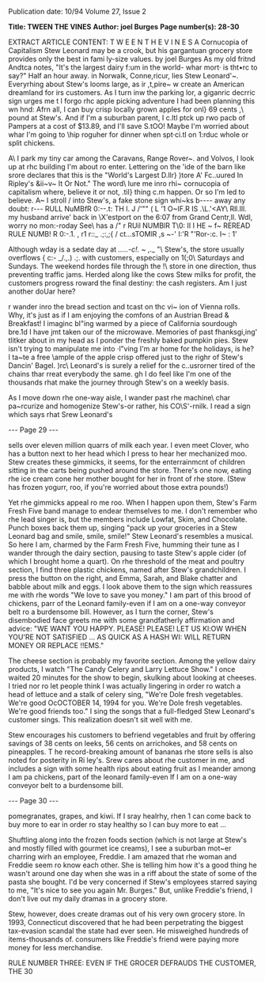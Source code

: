 Publication date: 10/94
Volume 27, Issue 2

**Title: TWEEN THE VINES**
**Author: joel Burges**
**Page number(s): 28-30**

EXTRACT ARTICLE CONTENT:
T W E E N 
T H E 
V I N E S 
A Cornucopia of Capitalism 
Stew Leonard may be a crook, but his gargantuan grocery store provides 
only the best in fami ly-size values. 
by joel Burges 
As my old fritnd Andtca notes, "It's the largest dairy f:um in 
the world-
whar mort· is tht•rc to say?" Half an hour away. in 
Norwalk, Conne,ricur, lies Stew Leonard'~. Everyrhing about 
Stew's looms large, as ir ,t,pire~ w create an American dreamland 
for irs customers. As I turn inw the parking lor, a giganric decrric 
sign urges me t l forgo rhc apple picking adventure I had been 
planning this wn hnd: Afrn all, I can buy crisp locally grown 
apples for onl} 69 cents ,\ pound at Stew's. And if I'm a 
suburban parent, I c.ltl ptck up rwo pacb of Pampers at a 
cost of $13.89, and I'll save S.tOO! Maybe I'm worried 
about whar I'm going to \\hip roguher for dinner when 
spt·ci.tl on 1\:rduc whole or split chickens. 

A\ I park my tiny car among the Caravans, Range Rover~. and 
Volvos, I look up at rhc building I'm about ro enter. Lettering on 
the 'ide of the barn like srore declares that this is the "World's 
Largest D.llr} )tore A' Fc..uured In Ripley's &ii~v~ It Or Not." The 
word\ lure me inro rhi~ cornucopia of capitalism where, believe it 
or not, .til} thing c.m happen. Or so I'm led to believe. A~ I stroll 
/ 
into Stew's, a fake stone sign whi~ks 
b----
away any doubt: 
r---
RULL 
NuMBfR 
0:--.t: 
TH l. 
J 
/'"" 
( L \'1 O~IF.R IS .\L.\'<AY\ Rll.lll. 
my husband arrive' back in \X'estport on the 6:07 from 
Grand Centr,ll. Wdl, worry no mon:-roday See\\ has a 
/" 
r 
RUil NUMBlR T\\0: II 
I HE 
~ 
f~ 
REREAD RULE NUMB! R 0:-.1. 
, r1 
r::_ 
.;:,;{ / 
ct...sTOMlR 
,s 
~-' I:'R 
"'Ror-:c. 
I~ \: 
1' 

Although wday is a sedate day at 
_.....-c!._ 
~ ,._ 
"\ 
Stew's, the store usually overflows 
{ c:- _/.,.) .;. 
with customers, especially on 
1(;0\ 
Saturdays and Sundays. The 
weekend hordes file through the 
!\ 
store in one direction, thus 
preventing traffic jams. Herded along 
like the cows Stew milks for profit, 
the customers progress roward the 
final destiny: the cash registers. Am I 
just another doUar here? 

r wander inro the bread section 
and tcast on thc vi~ ion of Vienna rolls. Why, it's just as if I am 
enjoying the comfons of an Austrian Bread & Breakfast! I 
imaginc bl"ing warmed by a piece of California sourdough 
bre.1d I have jmt taken our of the microwave. Memories of past 
fhanksgi,ing' tlitker about in my head as I ponder the freshly 
baked pumpkin pies. Stew isn't trying to manipulate me into 
·l"ving I'm ar home for the holidays, is he? I ta~te a free 
\ample of the apple crisp offered just to the righr of Stew's 
Dancin' Bagel. )rc\\ Leonard's is surely a relief for the 
c..usrorner tired of the chains thar rreat everybody the same. 
gh I do feel like I'm one of the thousands rhat make the 
journey through Stew's on a weekly basis. 

As I move down rhe one-way aisle, I wander past rhe 
machine\ char pa~rcurize and homogenize Stew's-or rather, 
his CO\\S'-rnilk. I read a sign which says rhat Srew Leonard's 


--- Page 29 ---

sells over eleven million quarrs of milk each year. I even meet 
Clover, who has a button next to her head which I press to hear her 
mechanized moo. Stew creates these gimmicks, it seems, for the 
enterrainmcnt of children sitting in the carts being pushed around 
the store. There's one now, eating rhe ice cream cone her mother 
bought for her in front of rhe store. (Stew has frozen yogurr, roo, if 
you're worried about those extra pounds!) 

Yet rhe gimmicks appeal ro me roo. When I happen upon 
them, Stew's Farm Fresh Five band manage to 
endear themselves to me. I don't remember who 
rhe lead singer is, but the members include 
Lowfat, Skim, and Chocolate. Punch boxes back 
them up, singing "pack up your groceries in a 
Stew Leonard bag and smile, smile, smile!" Stew 
Leonard's resembles a musical. So here I am, 
charmed by the Farm Fresh Five, humming their 
tune as I wander through the dairy section, 
pausing to taste Stew's apple cider (of which I 
brought home a quart). On rhe threshold of the 
meat and poultry section, I find three plastic 
chickens, named after Stew's grandchildren. I 
press the button on the right, and Emma, Sarah, 
and Blake chatter and babble about milk and 
eggs. I look above them to the sign which 
reassures me with rhe words "We love to save you 
money." I am part of this brood of chickens, parr 
of the Leonard family-even if I am on a one-way 
conveyor belt ro a burdensome bill. However, as I 
turn the corner, Stew's disembodied face greets me 
with some grandfatherly affirmation and advice: 
"WE WANT YOU HAPPY. PLEASE! PLEASE! LET US 
Kl\:OW WHEN YOU'RE NOT SATISFIED ... AS QUICK AS 
A HASH WI: WILL RETURN MONEY OR REPLACE 
!!EMS." 

The cheese section is probably my favorite 
section. Among the yellow dairy products, I 
watch "The Candy Celery and Larry Lettuce 
Show." I once waited 20 minutes for the show to 
begin, skulking about looking at cheeses. I tried nor ro let people 
think I was actually lingering in order ro watch a head of lettuce 
and a stalk of celery sing, "We're Dole fresh vegetables. We're good 
OcOCTOBER 14, 1994 
for you. We're Dole fresh vegetables. We're good friends too." I 
sing the songs that a full-fledged Stew Leonard's customer sings. 
This realization doesn't sit well with me. 

Stew encourages his customers to befriend vegetables and 
fruit by offering savings of 38 cents on leeks, 56 cents on 
arrichokes, and 58 cents on pineapples. T he record-breaking 
amount of bananas rhe store sells is also noted for posterity in 
Ri ley's. Srew cares about rhe customer in me, and includes a 
sign with some health rips about eating 
fruit as I meander among 
I am pa 
chickens, part of the 
leonard family-even If I 
am on a one-way 
conveyor belt to a 
burdensome bill. 


--- Page 30 ---

pomegranates, grapes, and kiwi. If I sray 
healrhy, rhen 1 can come back to buy more 
to ear in order ro stay healthy so I can buy 
more to eat ... 

Shuftling along into the frozen foods 
section (which is not large at Stew's and 
mostly filled with gourmet ice creams), I 
see a suburban mot~er charring wirh an 
employee, Freddie. I am amazed that rhe 
woman and Freddie seem ro know each 
other. She is telling him how it's a good 
thing he wasn't around one day when she 
was in a riff about the state of some of the 
pasta she bought. I'd be very concerned if 
Stew's employees starred saying to me, "It's 
nice to see you again Mr. Burges." But, 
unlike Freddie's friend, I don't live out my 
daily dramas in a grocery store. 

Stew, however, does create dramas out 
of his very own grocery store. In 1993, 
Connecticut discovered that he had been 
perpetrating the biggest tax-evasion scandal 
the state had ever seen. He misweighed 
hundreds of items-thousands of. 
consumers like Freddie's friend were paying 
more money for less merchandise. 

RULE NUMBER THREE: EVEN IF THE 
GROCER DEFRAUDS THE 
CUSTOMER, THE 
30